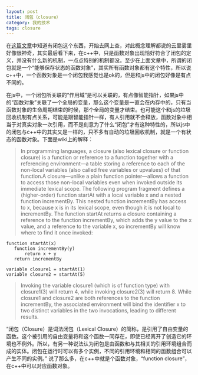 ```yaml
---
layout: post
title: 闭包（closure）
category: 我的技术
tags: closure
---
```


在[这篇文章](http://blog.csdn.net/solstice/article/details/3066268)中知道有闭包这个东西，开始去网上查，对此概念理解都说的云里雾里好像很神奇，其实最后看下来，在c++中，只是函数对象出现恰好符合了闭包的定义，并没有什么新的机制，一点点特别的机制都没。至少在上面文章中，所谓的闭包就是一个“能够保存状态的函数对象”，其实所有函数对象都有这个特性，所以说c++中，一个函数对象是一个闭包我感觉也是ok的，但是和js中的闭包好像是有点不同的。

在js中，一个闭包所关联的“作用域”是可以关联的，有点像智能指针，如果js中的“函数对象”关联了一个全局的变量，那么这个变量是一直会在内存中的，只有当函数对象的生命周期结束的时候，那个全局的变量才结束。也可能这个和js的垃圾回收机制有点关系，可能是跟智能指针一样，有人引用就不会释放，函数对象中相当于对真实对象一次引用，而不是刻意为了什么“闭包”才有这种特性的，所以js中的闭包与c++中的其实又是一样的，只不多有自动的垃圾回收机制，就是一个有状态的函数对象。下面是wiki上的解释：

>In programming languages, a closure (also lexical closure or function closure) is a function or reference to a function together with a referencing environment—a table storing a reference to each of the non-local variables (also called free variables or upvalues) of that function.A closure—unlike a plain function pointer—allows a function to access those non-local variables even when invoked outside its immediate lexical scope.
The following program fragment defines a (higher-order) function startAt with a local variable x and a nested function incrementBy. This nested function incrementBy has access to x, because x is in its lexical scope, even though it is not local to incrementBy. The function startAt returns a closure containing a reference to the function incrementBy, which adds the y value to the x value, and a reference to the variable x, so incrementBy will know where to find it once invoked:
```
function startAt(x)
   function incrementBy(y)
       return x + y
   return incrementBy

variable closure1 = startAt(1)
variable closure2 = startAt(5)
```
>Invoking the variable closure1 (which is of function type) with closure1(3) will return 4, while invoking closure2(3) will return 8. While closure1 and closure2 are both references to the function incrementBy, the associated environment will bind the identifier x to two distinct variables in the two invocations, leading to different results.

“闭包（Closure）是词法闭包（Lexical Closure）的简称，是引用了自由变量的函数。这个被引用的自由变量将和这个函数一同存在，即使已经离开了创造它的环境也不例外。所以，有另一种说法认为闭包是由函数和与其相关的引用环境组合而成的实体。闭包在运行时可以有多个实例，不同的引用环境和相同的函数组合可以产生不同的实例。”
说了那么多，在c++中就是个函数对象，“function closure”，在c++中可以对应函数对象。
 